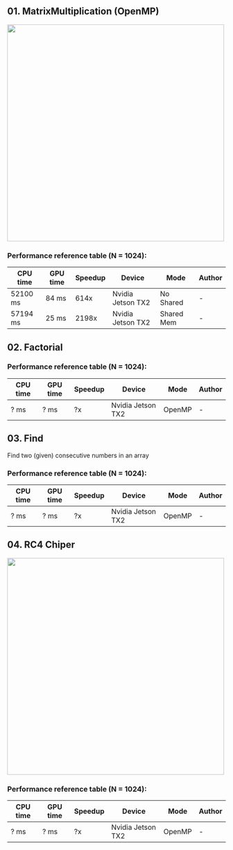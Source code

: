 ## 01. MatrixMultiplication (OpenMP)

<img src="https://github.com/PARCO-LAB/Advanced-Computer-Architectures/blob/main/figures/l2_01.jpg" width="500" height=auto> 

### Performance reference table (N = 1024):

CPU time   | GPU time | Speedup  | Device             | Mode  |Author
-----------| -------- | -------- | ------------------ | ----  |------
52100 ms   | 84 ms    | 614x     | Nvidia Jetson TX2  | No Shared | -
57194 ms   | 25 ms    | 2198x     | Nvidia Jetson TX2  | Shared Mem | -


## 02. Factorial

### Performance reference table (N = 1024):

CPU time   | GPU time | Speedup  | Device             | Mode  |Author
-----------| -------- | -------- | ------------------ | ----  |------
? ms   | ? ms    | ?x     | Nvidia Jetson TX2  | OpenMP | -


## 03. Find

Find two (given) consecutive numbers in an array

### Performance reference table (N = 1024):

CPU time   | GPU time | Speedup  | Device             | Mode  |Author
-----------| -------- | -------- | ------------------ | ----  |------
? ms   | ? ms    | ?x     | Nvidia Jetson TX2  | OpenMP | -

## 04. RC4 Chiper

<img src="https://github.com/PARCO-LAB/Advanced-Computer-Architectures/blob/main/figures/l5_04.jpg" width="500" height=auto> 

### Performance reference table (N = 1024):

CPU time   | GPU time | Speedup  | Device             | Mode  |Author
-----------| -------- | -------- | ------------------ | ----  |------
? ms   | ? ms    | ?x     | Nvidia Jetson TX2  | OpenMP | -
